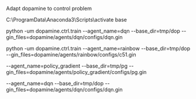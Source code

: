 Adapt dopamine to control problem

C:\ProgramData\Anaconda3\Scripts\activate base

python -um dopamine.ctrl.train --agent_name=dqn --base_dir=tmp/dop --gin_files=dopamine/agents/dqn/configs/dqn.gin

python -um dopamine.ctrl.train --agent_name=rainbow --base_dir=tmp/dop --gin_files=dopamine/agents/rainbow/configs/c51.gin

--agent_name=policy_gradient --base_dir=tmp/pg --gin_files=dopamine/agents/policy_gradient/configs/pg.gin

--agent_name=dqn --base_dir=tmp/dop --gin_files=dopamine/agents/dqn/configs/dqn.gin